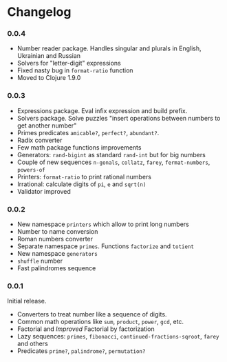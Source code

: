 # Changelog

### 0.0.4

* Number reader package. Handles singular and plurals in English, Ukrainian and Russian
* Solvers for "letter-digit" expressions
* Fixed nasty bug in `format-ratio` function
* Moved to Clojure 1.9.0

### 0.0.3

* Expressions package. Eval infix expression and build prefix.
* Solvers package. Solve puzzles "insert operations between numbers to get another number"
* Primes predicates `amicable?`, `perfect?`, `abundant?`.
* Radix converter
* Few math package functions improvements
* Generators: `rand-bigint` as standard `rand-int` but for big numbers
* Couple of new sequences `n-gonals`, `collatz`, `farey`, `fermat-numbers`, `powers-of`
* Printers: `format-ratio` to print rational numbers
* Irrational: calculate digits of `pi`, `e` and `sqrt(n)`
* Validator improved

### 0.0.2

* New namespace `printers` which allow to print long numbers
* Number to name conversion
* Roman numbers converter
* Separate namespace `primes`. Functions `factorize` and `totient`
* New namespace `generators`
* `shuffle` number
* Fast palindromes sequence 

### 0.0.1

Initial release.

* Converters to treat number like a sequence of digits.
* Common math operations like `sum`, `product`, `power`, `gcd`, etc.
* Factorial and *Improved* Factorial by factorization
* Lazy sequences: `primes`, `fibonacci`, `continued-fractions-sqroot`, `farey` and others
* Predicates `prime?`, `palindrome?`, `permutation?`
